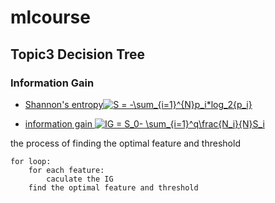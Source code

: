 # mlcourse 

## Topic3 Decision Tree 

### Information Gain

-  <a href="https://www.codecogs.com/eqnedit.php?latex=S&space;=&space;-\sum_{i=1}^{N}p_i*log_2{p_i}" target="_blank">Shannon's entropy<img src="https://latex.codecogs.com/gif.latex?S&space;=&space;-\sum_{i=1}^{N}p_i*log_2{p_i}" title="S = -\sum_{i=1}^{N}p_i*log_2{p_i}" /></a>


- <a href="https://www.codecogs.com/eqnedit.php?latex=IG&space;=&space;S_0-&space;\sum_{i=1}^q\frac{N_i}{N}S_i" target="_blank">information gain <img src="https://latex.codecogs.com/gif.latex?IG&space;=&space;S_0-&space;\sum_{i=1}^q\frac{N_i}{N}S_i" title="IG = S_0- \sum_{i=1}^q\frac{N_i}{N}S_i" /></a>

the process of finding the optimal feature and threshold
```
for loop:
	for each feature:
		caculate the IG
	find the optimal feature and threshold

```




